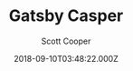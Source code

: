 ---
title: Gatsby Casper
github: https://github.com/scttcper/gatsby-casper
demo: https://gatsby-casper.netlify.app/
author: Scott Cooper
ssg:
  - Gatsby
cms:
  - Ghost
date: 2018-09-10T03:48:22.000Z
description: A Casper 2 blog starter for Gatsby
draft: false
publish_date: '2018-09-10T03:48:22Z'
update_date: '2022-11-10T05:22:47Z'
github_star: 454
github_fork: 179
---